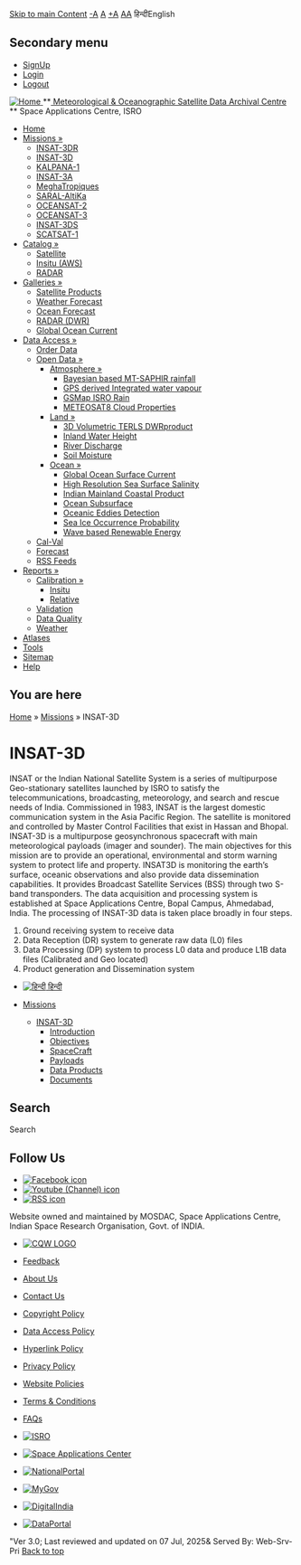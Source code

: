 [Skip to main Content](https://www.mosdac.gov.in/insat-3d?language=en#main-content "Skip to main Content")
[-A](javascript:;) [A](javascript:;) [+A](javascript:;)
[A](javascript:drupalHighContrast.enableStyles\(\))[A](javascript:drupalHighContrast.disableStyles\(\))
हिन्दीEnglish
## Secondary menu
  * [SignUp](https://www.mosdac.gov.in/internal/registration?language=en)
  * [Login](https://www.mosdac.gov.in/internal/uops?language=en)
  * [Logout](https://www.mosdac.gov.in/internal/logout?language=en)

[ ![Home](https://www.mosdac.gov.in/sites/default/files/mosdac_small.png) ](https://www.mosdac.gov.in/?language=en "Home")
**[ Meteorological & Oceanographic Satellite Data Archival Centre](https://www.mosdac.gov.in/?language=en "Home") **
Space Applications Centre, ISRO 
  * [Home](https://www.mosdac.gov.in/?language=en)
  * [Missions »](https://www.mosdac.gov.in/insat-3d?language=en)
    * [INSAT-3DR](https://www.mosdac.gov.in/insat-3dr?language=en)
    * [INSAT-3D](https://www.mosdac.gov.in/insat-3d?language=en)
    * [KALPANA-1](https://www.mosdac.gov.in/kalpana-1?language=en)
    * [INSAT-3A](https://www.mosdac.gov.in/insat-3a?language=en)
    * [MeghaTropiques](https://www.mosdac.gov.in/megha-tropiques?language=en)
    * [SARAL-AltiKa](https://www.mosdac.gov.in/saral-altika?language=en)
    * [OCEANSAT-2](https://www.mosdac.gov.in/oceansat-2?language=en)
    * [OCEANSAT-3](https://www.mosdac.gov.in/oceansat-3?language=en)
    * [INSAT-3DS](https://www.mosdac.gov.in/insat-3ds?language=en)
    * [SCATSAT-1](https://www.mosdac.gov.in/scatsat-1?language=en)
  * [Catalog »](https://www.mosdac.gov.in/insat-3d?language=en)
    * [Satellite](https://www.mosdac.gov.in/internal/catalog-satellite?language=en)
    * [Insitu (AWS)](https://www.mosdac.gov.in/internal/catalog-insitu?language=en)
    * [RADAR](https://www.mosdac.gov.in/internal/catalog-radar?language=en)
  * [Galleries »](https://www.mosdac.gov.in/insat-3d?language=en)
    * [Satellite Products](https://www.mosdac.gov.in/internal/gallery?language=en)
    * [Weather Forecast](https://www.mosdac.gov.in/internal/gallery/weather?language=en)
    * [Ocean Forecast](https://www.mosdac.gov.in/internal/gallery/ocean?language=en)
    * [RADAR (DWR)](https://www.mosdac.gov.in/internal/gallery/dwr?language=en)
    * [Global Ocean Current](https://www.mosdac.gov.in/internal/gallery/current?language=en)
  * [Data Access »](https://www.mosdac.gov.in/insat-3d?language=en)
    * [Order Data](https://www.mosdac.gov.in/internal/uops?language=en)
    * [Open Data »](https://www.mosdac.gov.in/insat-3d?language=en)
      * [Atmosphere »](https://www.mosdac.gov.in/insat-3d?language=en)
        * [Bayesian based MT-SAPHIR rainfall](https://www.mosdac.gov.in/bayesian-based-mt-saphir-rainfall?language=en)
        * [GPS derived Integrated water vapour](https://www.mosdac.gov.in/gps-derived-integrated-water-vapour?language=en)
        * [GSMap ISRO Rain](https://www.mosdac.gov.in/gsmap-isro-rain?language=en)
        * [METEOSAT8 Cloud Properties](https://www.mosdac.gov.in/meteosat8-cloud-properties?language=en)
      * [Land »](https://www.mosdac.gov.in/insat-3d?language=en)
        * [3D Volumetric TERLS DWRproduct](https://www.mosdac.gov.in/3d-volumetric-terls-dwrproduct?language=en)
        * [Inland Water Height](https://www.mosdac.gov.in/inland-water-height?language=en)
        * [River Discharge](https://www.mosdac.gov.in/river-discharge?language=en)
        * [Soil Moisture](https://www.mosdac.gov.in/soil-moisture-0?language=en)
      * [Ocean »](https://www.mosdac.gov.in/insat-3d?language=en)
        * [Global Ocean Surface Current](https://www.mosdac.gov.in/global-ocean-surface-current?language=en)
        * [High Resolution Sea Surface Salinity](https://www.mosdac.gov.in/high-resolution-sea-surface-salinity?language=en)
        * [Indian Mainland Coastal Product](https://www.mosdac.gov.in/indian-mainland-coastal-product?language=en)
        * [Ocean Subsurface](https://www.mosdac.gov.in/ocean-subsurface?language=en)
        * [Oceanic Eddies Detection](https://www.mosdac.gov.in/oceanic-eddies-detection?language=en)
        * [Sea Ice Occurrence Probability](https://www.mosdac.gov.in/sea-ice-occurrence-probability?language=en)
        * [Wave based Renewable Energy](https://www.mosdac.gov.in/wave-based-renewable-energy?language=en)
    * [Cal-Val](https://www.mosdac.gov.in/internal/calval-data?language=en)
    * [Forecast](https://www.mosdac.gov.in/internal/forecast-menu?language=en)
    * [RSS Feeds](https://www.mosdac.gov.in/rss-feed?language=en "ISROCast")
  * [Reports »](https://www.mosdac.gov.in/insat-3d?language=en)
    * [Calibration »](https://www.mosdac.gov.in/insat-3d?language=en)
      * [Insitu](https://www.mosdac.gov.in/insitu?language=en)
      * [Relative](https://www.mosdac.gov.in/calibration-reports?language=en)
    * [Validation](https://www.mosdac.gov.in/validation-reports?language=en)
    * [Data Quality](https://www.mosdac.gov.in/data-quality?language=en)
    * [Weather](https://www.mosdac.gov.in/weather-reports?language=en)
  * [Atlases](https://www.mosdac.gov.in/atlases?language=en)
  * [Tools](https://www.mosdac.gov.in/tools?language=en)
  * [Sitemap](https://www.mosdac.gov.in/sitemap?language=en)
  * [Help](https://www.mosdac.gov.in/help?language=en)


## You are here
[Home](https://www.mosdac.gov.in/?language=en) » [Missions](https://www.mosdac.gov.in/insat-3d?language=en) » INSAT-3D
# INSAT-3D
INSAT or the Indian National Satellite System is a series of multipurpose Geo-stationary satellites launched by ISRO to satisfy the telecommunications, broadcasting, meteorology, and search and rescue needs of India. Commissioned in 1983, INSAT is the largest domestic communication system in the Asia Pacific Region. The satellite is monitored and controlled by Master Control Facilities that exist in Hassan and Bhopal. INSAT-3D is a multipurpose geosynchronous spacecraft with main meteorological payloads (imager and sounder). The main objectives for this mission are to provide an operational, environmental and storm warning system to protect life and property. INSAT3D is monitoring the earth’s surface, oceanic observations and also provide data dissemination capabilities. It provides Broadcast Satellite Services (BSS) through two S-band transponders. The data acquisition and processing system is established at Space Applications Centre, Bopal Campus, Ahmedabad, India. The processing of INSAT-3D data is taken place broadly in four steps. 
  1. Ground receiving system to receive data
  2. Data Reception (DR) system to generate raw data (L0) files
  3. Data Processing (DP) system to process L0 data and produce L1B data files (Calibrated and Geo located)
  4. Product generation and Dissemination system


  * [![हिन्दी](https://www.mosdac.gov.in/sites/all/modules/languageicons/flags/hi.png) हिन्दी](https://www.mosdac.gov.in/node/69?language=hi)


  * [Missions](https://www.mosdac.gov.in/insat-3d?language=en)
    * [INSAT-3D](https://www.mosdac.gov.in/insat-3d?language=en)
      * [Introduction](https://www.mosdac.gov.in/insat-3d-introduction?language=en)
      * [Objectives](https://www.mosdac.gov.in/insat-3d-objectives?language=en)
      * [SpaceCraft](https://www.mosdac.gov.in/insat-3d-spacecraft?language=en)
      * [Payloads](https://www.mosdac.gov.in/insat-3d-payloads?language=en)
      * [Data Products](https://www.mosdac.gov.in/internal/catalog-insat3d?language=en)
      * [Documents](https://www.mosdac.gov.in/insat-3d-references?language=en)


## Search
Search 
## Follow Us
  * [![Facebook icon](https://www.mosdac.gov.in/sites/all/modules/social_media_links/libraries/elegantthemes/PNG/facebook.png)](https://www.facebook.com/mosdac.sac.isro "Facebook")
  * [![Youtube \(Channel\) icon](https://www.mosdac.gov.in/sites/all/modules/social_media_links/libraries/elegantthemes/PNG/youtube.png)](http://www.youtube.com/channel/UCDVkai9WIgY2ZgrlF_08Yeg "Youtube \(Channel\)")
  * [![RSS icon](https://www.mosdac.gov.in/sites/all/modules/social_media_links/libraries/elegantthemes/PNG/rss.png)](https://www.mosdac.gov.in/?language=enrss.xml "RSS")


Website owned and maintained by MOSDAC, Space Applications Centre, Indian Space Research Organisation, Govt. of INDIA.
  * [![CQW LOGO](https://www.mosdac.gov.in/docs/cqw_logo.gif)](https://www.mosdac.gov.in/docs/STQC.pdf "Quality Certificate")


  * [Feedback](https://www.mosdac.gov.in/mosdac-feedback?language=en)
  * [About Us](https://www.mosdac.gov.in/about-us?language=en)
  * [Contact Us](https://www.mosdac.gov.in/contact-us?language=en)
  * [Copyright Policy](https://www.mosdac.gov.in/copyright-policy?language=en)
  * [Data Access Policy](https://www.mosdac.gov.in/data-access-policy?language=en)
  * [Hyperlink Policy](https://www.mosdac.gov.in/hyperlink-policy?language=en)
  * [Privacy Policy](https://www.mosdac.gov.in/privacy-policy?language=en)
  * [Website Policies](https://www.mosdac.gov.in/website-policies?language=en)
  * [Terms & Conditions](https://www.mosdac.gov.in/terms-conditions?language=en)
  * [FAQs](https://www.mosdac.gov.in/faq-page?language=en)


  * [![ISRO](https://www.mosdac.gov.in/sites/default/files/styles/thumbnail/public/logo-transparent.png?itok=IUS20l-w)](http://www.isro.gov.in)
  * [![Space Applications Center](https://www.mosdac.gov.in/sites/default/files/styles/thumbnail/public/saclogo.png?itok=_Jv4AuIn)](http://www.sac.gov.in)
  * [![NationalPortal](https://www.mosdac.gov.in/sites/default/files/styles/thumbnail/public/india-gov_0.png?itok=yssAPH3m)](http://www.india.gov.in)
  * [![MyGov](https://www.mosdac.gov.in/sites/default/files/styles/thumbnail/public/mygov_0.png?itok=Po-dzdT3)](http://mygov.in/)
  * [![DigitalIndia](https://www.mosdac.gov.in/sites/default/files/styles/thumbnail/public/digital-india_0.png?itok=ntlP7atE)](http://www.digitalindia.gov.in/)
  * [![DataPortal](https://www.mosdac.gov.in/sites/default/files/styles/thumbnail/public/data-gov.png?itok=qYA78FgB)](http://data.gov.in)


"Ver 3.0; Last reviewed and updated on 07 Jul, 2025& Served By: Web-Srv-Pri
[](https://www.mosdac.gov.in/insat-3d?language=en "Previous")[](https://www.mosdac.gov.in/insat-3d?language=en "Next")
[](https://www.mosdac.gov.in/insat-3d?language=en)
[](https://www.mosdac.gov.in/insat-3d?language=en "Previous")[](https://www.mosdac.gov.in/insat-3d?language=en "Next")
[](https://www.mosdac.gov.in/insat-3d?language=en "Close")[](https://www.mosdac.gov.in/insat-3d?language=en)[](https://www.mosdac.gov.in/insat-3d?language=en)[](https://www.mosdac.gov.in/insat-3d?language=en "Pause Slideshow")[](https://www.mosdac.gov.in/insat-3d?language=en "Play Slideshow")
[Back to top](https://www.mosdac.gov.in/insat-3d?language=en#top)
